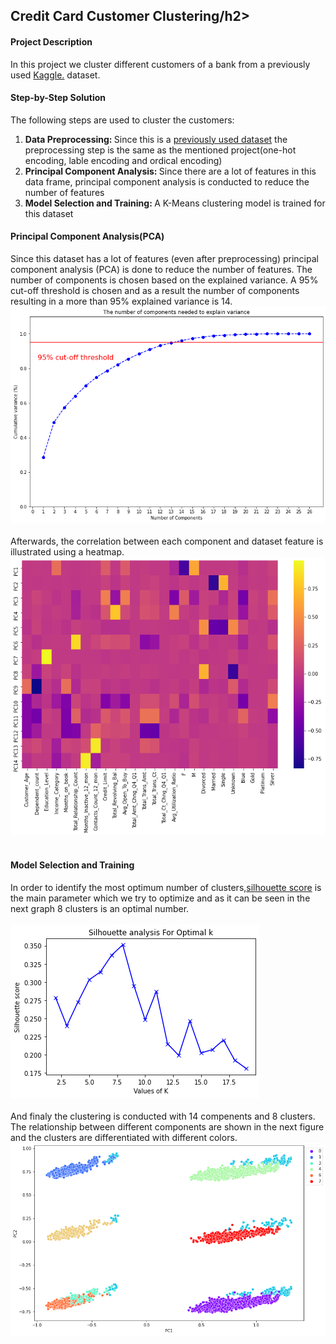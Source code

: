 <h2> Credit Card Customer Clustering/h2>
<h4> Project Description </h4>
<p> 
In this project we cluster different customers of a bank from a previously used <a href='https://www.kaggle.com/datasets/sakshigoyal7/credit-card-customers'>Kaggle.</a> dataset.
</p>
<h4> Step-by-Step Solution </h4>
<p>
The following steps are used to cluster the customers:<br>
<ol>
<li> <strong> Data Preprocessing: </strong> Since this is a <a href='https://github.com/AliAbbasiSh/Credit-Card-Customers'>previously used dataset</a> the preprocessing step is the same as the mentioned project(one-hot encoding, lable encoding and ordical encoding) </li>
<li> <strong> Principal Component Analysis: </strong> Since there are a lot of features in this data frame, principal component analysis is conducted to reduce the number of features </li>
<li> <strong> Model Selection and Training: </strong> A K-Means clustering model is trained for this dataset</li>
</ol>
</p>
<h4> Principal Component Analysis(PCA)</h4>
<p> 
Since this dataset has a lot of features (even after preprocessing) principal component analysis (PCA) is done to reduce the number of features. The number of components is chosen based on the explained variance. A 95% cut-off threshold is chosen and as a result the number of components resulting in a more than 95% explained variance is 14.
<br>
<img src='https://github.com/AliAbbasiSh/Customer-Clustering/blob/main/PCA.png' ><br>
<br>
Afterwards, the correlation between each component and dataset feature is illustrated using a heatmap.
<br>
<img src='https://github.com/AliAbbasiSh/Customer-Clustering/blob/main/PCA%20correlation.png' ><br>
<br>
</p>
<h4> Model Selection and Training</h4>
<p>
In order to identify the most optimum number of clusters,<a href='https://www.analyticsvidhya.com/blog/2021/05/k-mean-getting-the-optimal-number-of-clusters/'>silhouette score</a> is the main parameter which we try to optimize and as it can be seen in the next graph 8 clusters is an optimal number.<br>
<br>
<img src='https://github.com/AliAbbasiSh/Customer-Clustering/blob/main/Silhouette%20Score.png' ><br>
<br>
And finaly the clustering is conducted with 14 compenents and 8 clusters. The relationship between different components are shown in the next figure and the clusters are differentiated with different colors.
<br>
<img src='https://github.com/AliAbbasiSh/Customer-Clustering/blob/main/download%20(1).png'><br>
<br>
</p>
